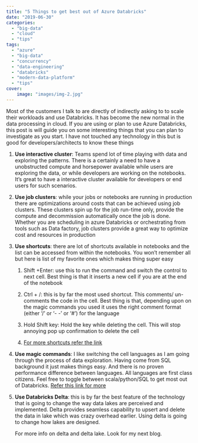 ```yaml
---
title: "5 Things to get best out of Azure Databricks"
date: "2019-06-30"
categories: 
  - "big-data"
  - "cloud"
  - "tips"
tags: 
  - "azure"
  - "big-data"
  - "concurrency"
  - "data-engineering"
  - "databricks"
  - "modern-data-platform"
  - "tips"
cover:
    image: "images/img-2.jpg"
---
```




Most of the customers I talk to are directly of indirectly asking to to scale their workloads and use Databricks. It has become the new normal in the data processing in cloud. If you are using or plan to use Azure Databricks, this post is will guide you on some interesting things that you can plan to investigate as you start. I have not touched any technology in this but is good for developers/architects to know these things

1. **Use interactive cluster**: Teams spend lot of time playing with data and exploring the patterns. There is a certainly a need to have a unobstructed compute and horsepower available while users are exploring the data, or while developers are working on the notebooks. It’s great to have a interactive cluster available for developers or end users for such scenarios. 
    
2. **Use job clusters**: while your jobs or notebooks are running in production there are optimizations around costs that can be achieved using job clusters. These clusters spin up for the job run-time only, provide the compute and decommission automatically once the job is done. Whether you are scheduling in azure Databricks or orchestrating from tools such as Data factory, job clusters provide a great way to optimize cost and resources in production 
    
3. **Use shortcuts**: there are lot of shortcuts available in notebooks and the list can be accessed from within the notebooks. You won’t remember all but here is list of my favorite ones which makes thing super easy
    
    1. Shift +Enter: use this to run the command and switch the control to next cell. Best thing is that it inserts a new cell if you are at the end of the notebook
        
    2. Ctrl + /: this is by far the most used shortcut. This comments/ un-comments the code in the cell. Best thing is that, depending upon on the magic commands you used it uses the right comment format (either ‘/’ or ‘- -’ or ‘#’) for the language 
        
    3. Hold Shift key: Hold the key while deleting the cell. This will stop annoying pop up confirmation to delete the cell
        
    4. [For more shortcuts refer the link](https://docs.databricks.com/user-guide/notebooks/notebook-use.html)
        
4. **Use magic commands**: I like switching the cell languages as I am going through the process of data exploration. Having come from SQL background it just makes things easy. And there is no proven performance difference between languages. All languages are first class citizens. Feel free to toggle between scala/python/SQL to get most out of Databricks. [Refer this link for more](https://docs.databricks.com/user-guide/notebooks/notebook-use.html#mix-languages) 
    
5. **Use Databricks Delta**: this is by far the best feature of the technology that is going to change the way data lakes are perceived and implemented. Delta provides seamless capability to upsert and delete the data in lake which was crazy overhead earlier. Using delta is going to change how lakes are designed.
    
    For more info on delta and delta lake. Look for my next blog.
